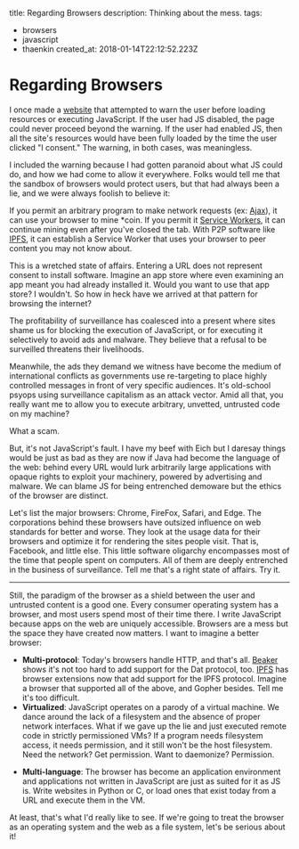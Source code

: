 title: Regarding Browsers
description: Thinking about the mess.
tags:
- browsers
- javascript
- thaenkin
created_at: 2018-01-14T22:12:52.223Z

# Regarding Browsers

I once made a [website][zine] that attempted to warn the user before loading resources or executing JavaScript. If the user had JS disabled, the page could never proceed beyond the warning. If the user had enabled JS, then all the site's resources would have been fully loaded by the time the user clicked "I consent." The warning, in both cases, was meaningless.

I included the warning because I had gotten paranoid about what JS could do, and how we had come to allow it everywhere. Folks would tell me that the sandbox of browsers would protect users, but that had always been a lie, and we were always foolish to believe it:

If you permit an arbitrary program to make network requests (ex: [Ajax][ajax]), it can use your browser to mine \*coin. If you permit it [Service Workers][service-workers], it can continue mining even after you've closed the tab. With P2P software like [IPFS][ipfs], it can establish a Service Worker that uses your browser to peer content you may not know about.

This is a wretched state of affairs. Entering a URL does not represent consent to install software. Imagine an app store where even examining an app meant you had already installed it. Would you want to use that app store? I wouldn't. So how in heck have we arrived at that pattern for browsing the internet?

The profitability of surveillance has coalesced into a present where sites shame us for blocking the execution of JavaScript, or for executing it selectively to avoid ads and malware. They believe that a refusal to be surveilled threatens their livelihoods.

Meanwhile, the ads they demand we witness have become the medium of international conflicts as governments use re-targeting to place highly controlled messages in front of very specific audiences. It's old-school psyops using surveillance capitalism as an attack vector. Amid all that, you really want me to allow you to execute arbitrary, unvetted, untrusted code on my machine?

What a scam.

But, it's not JavaScript's fault. I have my beef with Eich but I daresay things would be just as bad as they are now if Java had become the language of the web: behind every URL would lurk arbitrarily large applications with opaque rights to exploit your machinery, powered by advertising and malware. We can blame JS for being entrenched demoware but the ethics of the browser are distinct.

Let's list the major browsers: Chrome, FireFox, Safari, and Edge. The corporations behind these browsers have outsized influence on web standards for better and worse. They look at the usage data for their browsers and optimize it for rendering the sites people visit. That is, Facebook, and little else. This little software oligarchy encompasses most of the time that people spent on computers. All of them are deeply entrenched in the business of surveillance. Tell me that's a right state of affairs. Try it.

-----

Still, the paradigm of the browser as a shield between the user and untrusted content is a good one. Every consumer operating system has a browser, and most users spend most of their time there. I write JavaScript because apps on the web are uniquely accessible. Browsers are a mess but the space they have created now matters. I want to imagine a better browser:

* **Multi-protocol**: Today's browsers handle HTTP, and that's all. [Beaker][beaker] shows it's not too hard to add support for the Dat protocol, too. [IPFS][ipfs] has browser extensions now that add support for the IPFS protocol. Imagine a browser that supported all of the above, and Gopher besides. Tell me it's too difficult.
* **Virtualized**: JavaScript operates on a parody of a virtual machine. We dance around the lack of a filesystem and the absence of proper network interfaces. What if we gave up the lie and just executed remote code in strictly permissioned VMs? If a program needs filesystem access, it needs permission, and it still won't be the host filesystem. Need the network? Get permission. Want to daemonize? Permission.
- **Multi-language**: The browser has become an application environment and applications not written in JavaScript are just as suited for it as JS is. Write websites in Python or C, or load ones that exist today from a URL and execute them in the VM.

At least, that's what I'd really like to see. If we're going to treat the browser as an operating system and the web as a file system, let's be serious about it!

[zine]: https://garbados.github.io/zine/#/
[beaker]: https://beakerbrowser.com/
[ipfs]: https://ipfs.io
[service-workers]: https://developer.mozilla.org/en-US/docs/Web/API/Service_Worker_API
[ajax]: https://developer.mozilla.org/en-US/docs/Web/Guide/AJAX
